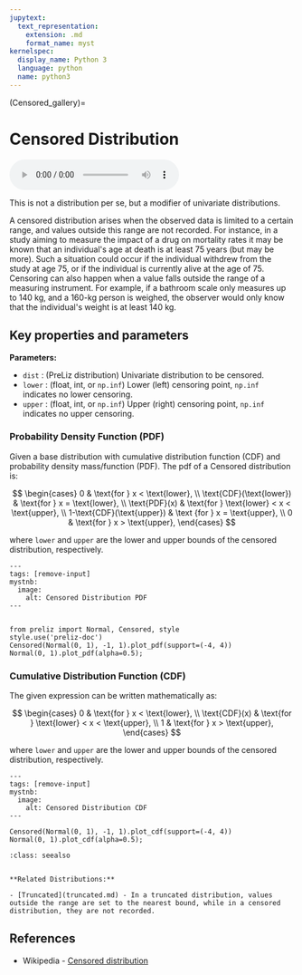 ```yaml
---
jupytext:
  text_representation:
    extension: .md
    format_name: myst
kernelspec:
  display_name: Python 3
  language: python
  name: python3
---
```

(Censored_gallery)=
# Censored Distribution

<audio controls> <source src="../../_static/censored.mp3" type="audio/mpeg"> This browser cannot play the pronunciation audio file for this distribution. </audio>

This is not a distribution per se, but a modifier of univariate distributions.

A censored distribution arises when the observed data is limited to a certain range, and values outside this range are not recorded. For instance, in a study aiming to measure the impact of a drug on mortality rates it may be known that an individual's age at death is at least 75 years (but may be more). Such a situation could occur if the individual withdrew from the study at age 75, or if the individual is currently alive at the age of 75. Censoring can also happen when a value falls outside the range of a measuring instrument. For example, if a bathroom scale only measures up to 140 kg, and a 160-kg person is weighed, the observer would only know that the individual's weight is at least 140 kg.

## Key properties and parameters

**Parameters:**

- `dist` : (PreLiz distribution) Univariate distribution to be censored.
- `lower` : (float, int, or `np.inf`) Lower (left) censoring point, `np.inf` indicates no lower censoring.
- `upper` : (float, int, or `np.inf`) Upper (right) censoring point, `np.inf` indicates no upper censoring.

### Probability Density Function (PDF)

Given a base distribution with cumulative distribution function (CDF) and probability density mass/function (PDF). The pdf of a Censored distribution is:

$$
\begin{cases}
    0 & \text{for } x < \text{lower}, \\
    \text{CDF}(\text{lower}) & \text{for } x = \text{lower}, \\
    \text{PDF}(x) & \text{for } \text{lower} < x < \text{upper}, \\
    1-\text{CDF}(\text{upper}) & \text {for } x = \text{upper}, \\
    0 & \text{for } x > \text{upper},
\end{cases}
$$

where `lower` and `upper` are the lower and upper bounds of the censored distribution, respectively.

```{code-cell}
---
tags: [remove-input]
mystnb:
  image:
    alt: Censored Distribution PDF
---


from preliz import Normal, Censored, style
style.use('preliz-doc')
Censored(Normal(0, 1), -1, 1).plot_pdf(support=(-4, 4))
Normal(0, 1).plot_pdf(alpha=0.5);
```

### Cumulative Distribution Function (CDF)

The given expression can be written mathematically as:

$$
\begin{cases}
    0 & \text{for } x < \text{lower}, \\
    \text{CDF}(x) & \text{for } \text{lower} < x < \text{upper}, \\
    1 & \text{for } x > \text{upper},
\end{cases}
$$

where `lower` and `upper` are the lower and upper bounds of the censored distribution, respectively.

```{code-cell}
---
tags: [remove-input]
mystnb:
  image:
    alt: Censored Distribution CDF
---

Censored(Normal(0, 1), -1, 1).plot_cdf(support=(-4, 4))
Normal(0, 1).plot_cdf(alpha=0.5);
```

```{seealso}
:class: seealso


**Related Distributions:**

- [Truncated](truncated.md) - In a truncated distribution, values outside the range are set to the nearest bound, while in a censored distribution, they are not recorded.

```

## References

- Wikipedia - [Censored distribution](https://en.wikipedia.org/wiki/Censoring_(statistics))